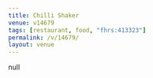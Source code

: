 ```yaml
---
title: Chilli Shaker
venue: v14679
tags: [restaurant, food, "fhrs:413323"]
permalink: /v/14679/
layout: venue
---
```

null